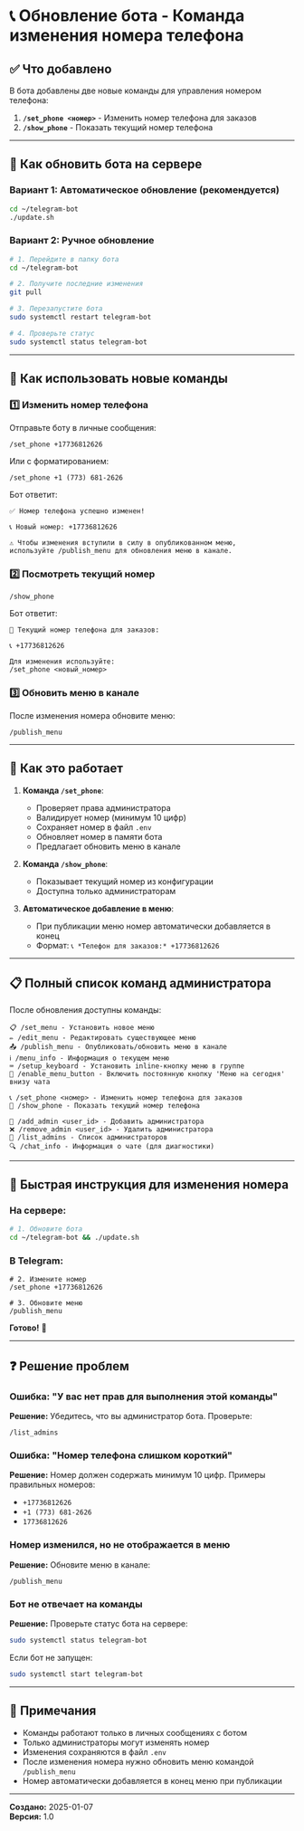 # 📞 Обновление бота - Команда изменения номера телефона

## ✅ Что добавлено

В бота добавлены две новые команды для управления номером телефона:

1. **`/set_phone <номер>`** - Изменить номер телефона для заказов
2. **`/show_phone`** - Показать текущий номер телефона

---

## 🚀 Как обновить бота на сервере

### Вариант 1: Автоматическое обновление (рекомендуется)

```bash
cd ~/telegram-bot
./update.sh
```

### Вариант 2: Ручное обновление

```bash
# 1. Перейдите в папку бота
cd ~/telegram-bot

# 2. Получите последние изменения
git pull

# 3. Перезапустите бота
sudo systemctl restart telegram-bot

# 4. Проверьте статус
sudo systemctl status telegram-bot
```

---

## 📱 Как использовать новые команды

### 1️⃣ Изменить номер телефона

Отправьте боту в личные сообщения:

```
/set_phone +17736812626
```

Или с форматированием:

```
/set_phone +1 (773) 681-2626
```

Бот ответит:

```
✅ Номер телефона успешно изменен!

📞 Новый номер: +17736812626

⚠️ Чтобы изменения вступили в силу в опубликованном меню,
используйте /publish_menu для обновления меню в канале.
```

### 2️⃣ Посмотреть текущий номер

```
/show_phone
```

Бот ответит:

```
📱 Текущий номер телефона для заказов:

📞 +17736812626

Для изменения используйте:
/set_phone <новый_номер>
```

### 3️⃣ Обновить меню в канале

После изменения номера обновите меню:

```
/publish_menu
```

---

## 🔧 Как это работает

1. **Команда `/set_phone`**:

   - Проверяет права администратора
   - Валидирует номер (минимум 10 цифр)
   - Сохраняет номер в файл `.env`
   - Обновляет номер в памяти бота
   - Предлагает обновить меню в канале

2. **Команда `/show_phone`**:

   - Показывает текущий номер из конфигурации
   - Доступна только администраторам

3. **Автоматическое добавление в меню**:
   - При публикации меню номер автоматически добавляется в конец
   - Формат: `📞 *Телефон для заказов:* +17736812626`

---

## 📋 Полный список команд администратора

После обновления доступны команды:

```
📋 /set_menu - Установить новое меню
✏️ /edit_menu - Редактировать существующее меню
📤 /publish_menu - Опубликовать/обновить меню в канале
ℹ️ /menu_info - Информация о текущем меню
⌨️ /setup_keyboard - Установить inline-кнопку меню в группе
🔘 /enable_menu_button - Включить постоянную кнопку 'Меню на сегодня' внизу чата

📞 /set_phone <номер> - Изменить номер телефона для заказов
📱 /show_phone - Показать текущий номер телефона

👥 /add_admin <user_id> - Добавить администратора
❌ /remove_admin <user_id> - Удалить администратора
📝 /list_admins - Список администраторов
🔍 /chat_info - Информация о чате (для диагностики)
```

---

## 🎯 Быстрая инструкция для изменения номера

### На сервере:

```bash
# 1. Обновите бота
cd ~/telegram-bot && ./update.sh
```

### В Telegram:

```
# 2. Измените номер
/set_phone +17736812626

# 3. Обновите меню
/publish_menu
```

**Готово!** 🎉

---

## ❓ Решение проблем

### Ошибка: "У вас нет прав для выполнения этой команды"

**Решение:** Убедитесь, что вы администратор бота. Проверьте:

```
/list_admins
```

### Ошибка: "Номер телефона слишком короткий"

**Решение:** Номер должен содержать минимум 10 цифр. Примеры правильных номеров:

- `+17736812626`
- `+1 (773) 681-2626`
- `17736812626`

### Номер изменился, но не отображается в меню

**Решение:** Обновите меню в канале:

```
/publish_menu
```

### Бот не отвечает на команды

**Решение:** Проверьте статус бота на сервере:

```bash
sudo systemctl status telegram-bot
```

Если бот не запущен:

```bash
sudo systemctl start telegram-bot
```

---

## 📝 Примечания

- Команды работают только в личных сообщениях с ботом
- Только администраторы могут изменять номер
- Изменения сохраняются в файл `.env`
- После изменения номера нужно обновить меню командой `/publish_menu`
- Номер автоматически добавляется в конец меню при публикации

---

**Создано:** 2025-01-07  
**Версия:** 1.0
